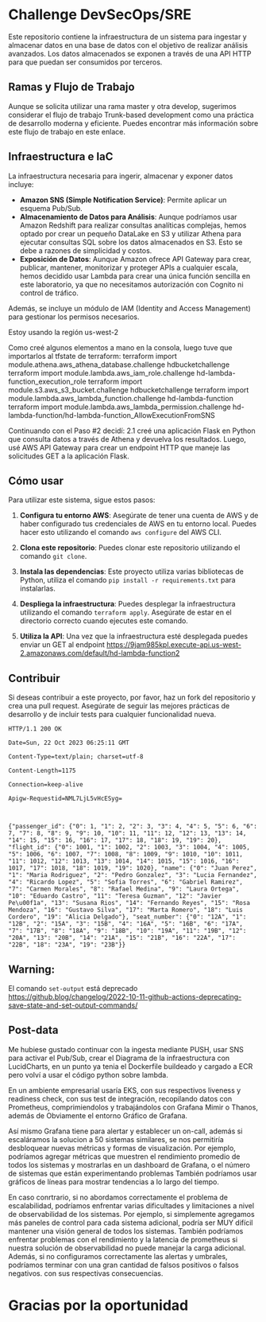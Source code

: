 # Challenge DevSecOps/SRE

Este repositorio contiene la infraestructura de un sistema para ingestar y almacenar datos en una base de datos con el objetivo de realizar análisis avanzados. Los datos almacenados se exponen a través de una API HTTP para que puedan ser consumidos por terceros.

## Ramas y Flujo de Trabajo

Aunque se solicita utilizar una rama master y otra develop, sugerimos considerar el flujo de trabajo Trunk-based development como una práctica de desarrollo moderna y eficiente. Puedes encontrar más información sobre este flujo de trabajo en este enlace.

## Infraestructura e IaC

La infraestructura necesaria para ingerir, almacenar y exponer datos incluye:

- **Amazon SNS (Simple Notification Service)**: Permite aplicar un esquema Pub/Sub.
- **Almacenamiento de Datos para Análisis**: Aunque podríamos usar Amazon Redshift para realizar consultas analíticas complejas, hemos optado por crear un pequeño DataLake en S3 y utilizar Athena para ejecutar consultas SQL sobre los datos almacenados en S3. Esto se debe a razones de simplicidad y costos.
- **Exposición de Datos**: Aunque Amazon ofrece API Gateway para crear, publicar, mantener, monitorizar y proteger APIs a cualquier escala, hemos decidido usar Lambda para crear una única función sencilla en este laboratorio, ya que no necesitamos autorización con Cognito ni control de tráfico.

Además, se incluye un módulo de IAM (Identity and Access Management) para gestionar los permisos necesarios.

        
Estoy usando la región us-west-2

Como creé algunos elementos a mano en la consola, luego tuve que importarlos al tfstate de terraform:
        terraform import module.athena.aws_athena_database.challenge hdbucketchallenge
        terraform import module.lambda.aws_iam_role.challenge hd-lambda-function_execution_role
        terraform import module.s3.aws_s3_bucket.challenge hdbucketchallenge
        terraform import module.lambda.aws_lambda_function.challenge hd-lambda-function
        terraform import module.lambda.aws_lambda_permission.challenge hd-lambda-function/hd-lambda-function_AllowExecutionFromSNS

Continuando con el Paso #2 decidí:
    2.1 creé una aplicación Flask en Python que consulta datos a través de Athena y devuelva los resultados. 
    Luego, usé AWS API Gateway para crear un endpoint HTTP que maneje las solicitudes GET a la aplicación Flask.

        

## Cómo usar

Para utilizar este sistema, sigue estos pasos:

1. **Configura tu entorno AWS**: Asegúrate de tener una cuenta de AWS y de haber configurado tus credenciales de AWS en tu entorno local. Puedes hacer esto utilizando el comando `aws configure` del AWS CLI.

2. **Clona este repositorio**: Puedes clonar este repositorio utilizando el comando `git clone`.

3. **Instala las dependencias**: Este proyecto utiliza varias bibliotecas de Python,  utiliza el comando `pip install -r requirements.txt` para instalarlas.

4. **Despliega la infraestructura**: Puedes desplegar la infraestructura utilizando el comando `terraform apply`. Asegúrate de estar en el directorio correcto cuando ejecutes este comando.

5. **Utiliza la API**: Una vez que la infraestructura esté desplegada puedes enviar un GET al endpoint https://9jam985kpl.execute-api.us-west-2.amazonaws.com/default/hd-lambda-function2 

## Contribuir

Si deseas contribuir a este proyecto, por favor, haz un fork del repositorio y crea una pull request. Asegúrate de seguir las mejores prácticas de desarrollo y de incluir tests para cualquier funcionalidad nueva.


```
HTTP/1.1 200 OK

Date=Sun, 22 Oct 2023 06:25:11 GMT

Content-Type=text/plain; charset=utf-8

Content-Length=1175

Connection=keep-alive

Apigw-Requestid=NML7LjL5vHcESyg=



{"passenger_id": {"0": 1, "1": 2, "2": 3, "3": 4, "4": 5, "5": 6, "6": 7, "7": 8, "8": 9, "9": 10, "10": 11, "11": 12, "12": 13, "13": 14, "14": 15, "15": 16, "16": 17, "17": 18, "18": 19, "19": 20}, "flight_id": {"0": 1001, "1": 1002, "2": 1003, "3": 1004, "4": 1005, "5": 1006, "6": 1007, "7": 1008, "8": 1009, "9": 1010, "10": 1011, "11": 1012, "12": 1013, "13": 1014, "14": 1015, "15": 1016, "16": 1017, "17": 1018, "18": 1019, "19": 1020}, "name": {"0": "Juan Perez", "1": "Maria Rodriguez", "2": "Pedro Gonzalez", "3": "Lucia Fernandez", "4": "Ricardo Lopez", "5": "Sofia Torres", "6": "Gabriel Ramirez", "7": "Carmen Morales", "8": "Rafael Medina", "9": "Laura Ortega", "10": "Eduardo Castro", "11": "Teresa Guzman", "12": "Javier Pe\u00f1a", "13": "Susana Rios", "14": "Fernando Reyes", "15": "Rosa Mendoza", "16": "Gustavo Silva", "17": "Marta Romero", "18": "Luis Cordero", "19": "Alicia Delgado"}, "seat_number": {"0": "12A", "1": "12B", "2": "15A", "3": "15B", "4": "16A", "5": "16B", "6": "17A", "7": "17B", "8": "18A", "9": "18B", "10": "19A", "11": "19B", "12": "20A", "13": "20B", "14": "21A", "15": "21B", "16": "22A", "17": "22B", "18": "23A", "19": "23B"}}
```

## Warning: 
El comando `set-output` está deprecado https://github.blog/changelog/2022-10-11-github-actions-deprecating-save-state-and-set-output-commands/

## Post-data
Me hubiese gustado continuar con la ingesta mediante PUSH, usar SNS para activar el Pub/Sub, crear el Diagrama de la infraestructura con LucidCharts, en un punto ya tenia el Dockerfile buildeado y cargado a ECR pero volví a usar el código python sobre lambda.

En un ambiente empresarial usaría EKS, con sus respectivos liveness y readiness check, con sus test de integración, recopilando datos con Prometheus, comprimiendolos y trabajándolos con Grafana Mimir o Thanos, además de Obviamente el entorno Gráfico de Grafana.

Así mismo Grafana tiene para alertar y establecer un on-call, además si escaláramos la solucion a 50 sistemas similares, se nos permitiría desbloquear nuevas métricas y formas de visualización. Por ejemplo, podríamos agregar métricas que muestren el rendimiento promedio de todos los sistemas y mostrarlas en un dashboard de Grafana, o el número de sistemas que están experimentando problemas También podríamos usar gráficos de líneas para mostrar tendencias a lo largo del tiempo.

En caso conrtrario, si no abordamos correctamente el problema de escalabilidad, podríamos enfrentar varias dificultades y limitaciones a nivel de observabilidad de los sistemas. Por ejemplo, si simplemente agregamos más paneles de control para cada sistema adicional, podría ser MUY difícil mantener una visión general de todos los sistemas. También podríamos enfrentar problemas con el rendimiento y la latencia de prometheus si nuestra solución de observabilidad no puede manejar la carga adicional. Además, si no configuramos correctamente las alertas y umbrales, podríamos terminar con una gran cantidad de falsos positivos o falsos negativos. con sus respectivas consecuencias.


# Gracias por la oportunidad